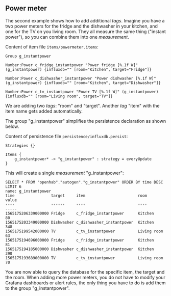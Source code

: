 ## Power meter

The second example shows how to add additional *tags*. Imagine you have a two power meters for the fridge and the dishwasher in your kitchen, and one for the TV on you living room. They all measure the same thing ("instant power"), so you can combine them into one *measurement*.

Content of item file `items/powermeter.items`:

    Group g_instantpower

    Number:Power c_fridge_instantpower "Power fridge [%.1f W]" (g_instantpower) {influxdb="" [room="Kitchen", target="Fridge"]}

    Number:Power c_dishwasher_instantpower "Power dishwasher [%.1f W]" (g_instantpower) {influxdb="" [room="Kitchen", target="Dishwasher"]}

    Number:Power c_tv_instantpower "Power TV [%.1f W]" (g_instantpower) {influxdb="" [room="Living room", target="TV"]}

We are adding two *tags*: "room" and "target". Another *tag* "item" with the item name gets added automatically.

The group "g_instantpower" simplifies the persistence declaration as shown below.

Content of persistence file `persistence/influxdb.persist`:

    Strategies {}

    Items {
        g_instantpower* -> "g_instantpower" : strategy = everyUpdate
    }

This will create a single *measurement* "g_instantpower":

    SELECT * FROM "openhab"."autogen"."g_instantpower" ORDER BY time DESC LIMIT 6
    name: g_instantpower
    time                target     item                       room         value
    ----                ------     ----                       ----         -----
    1565175206339000000 Fridge     c_fridge_instantpower      Kitchen      80
    1565175203349000000 Dishwasher c_dishwasher_instantpower  Kitchen      348
    1565175199542000000 TV         c_tv_instantpower          Living room  63
    1565175194696000000 Fridge     c_fridge_instantpower      Kitchen      81
    1565175194185000000 Dishwasher c_dishwasher_instantpower  Kitchen      390
    1565175193689000000 TV         c_tv_instantpower          Living room  70

You are now able to query the database for the specific item, the target and the room. When adding more power meters, you do not have to modify your Grafana dashboards or alert rules, the only thing you have to do is add them to the group "g_instantpower".